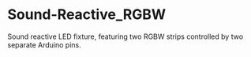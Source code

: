 # Sound-Reactive_RGBW
Sound reactive LED fixture, featuring two RGBW strips controlled by two separate Arduino pins.
